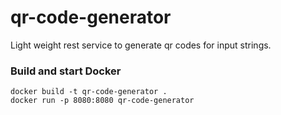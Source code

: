 # qr-code-generator
Light weight rest service to generate qr codes for input strings.

### Build and start Docker
```
docker build -t qr-code-generator .
docker run -p 8080:8080 qr-code-generator
```
